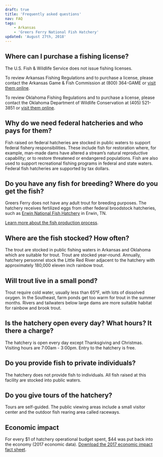 ```yaml
---
draft: true
title: 'Frequently asked questions'
nav: FAQ
tags:
    - Arkansas
    - 'Greers Ferry National Fish Hatchery'
updated: 'August 27th, 2018'
---
```


## Where can I purchase a fishing license?

The U.S. Fish & Wildlife Service does not issue fishing licenses.

To review Arkansas Fishing Regulations and to purchase a license, please contact the Arkansas Game & Fish Commission at (800) 364-GAME or [visit them online](https://www.agfc.com/en/fishing/).

To review Oklahoma Fishing Regulations and to purchase a license, please contact the Oklahoma Department of Wildlife Conservation at (405) 521-3851 or [visit them online](https://www.wildlifedepartment.com/).

## Why do we need federal hatcheries and who pays for them?

Fish raised on federal hatcheries are stocked in public waters to support federal fishery responsibilities. These include fish for restoration where, for example, man-made dams have altered a stream’s natural reproductive capability; or to restore threatened or endangered populations. Fish are also used to support recreational fishing programs in federal and state waters. Federal fish hatcheries are supported by tax dollars.

## Do you have any fish for breeding? Where do you get the fish?

Greers Ferry does not have any adult trout for breeding purposes. The hatchery receives fertilized eggs from other federal broodstock hatcheries, such as [Erwin National Fish Hatchery](http://www.fws.gov/erwin) in Erwin, TN.

[Learn more about the fish production process](http://fws.gov/southeast/our-services/fish-production).

## Where are the fish stocked? How often?

The trout are stocked in public fishing waters in Arkansas and Oklahoma which are suitable for trout. Trout are stocked year-round. Annually, hatchery personnel stock the Little Red River adjacent to the hatchery with approximately 180,000 eleven inch rainbow trout.

## Will trout live in a small pond?

Trout require cold water, usually less than 65°F, with lots of dissolved oxygen. In the Southeast, farm ponds get too warm for trout in the summer months. Rivers and tailwaters below large dams are more suitable habitat for rainbow and brook trout.

## Is the hatchery open every day? What hours? It there a charge?

The hatchery is open every day except Thanksgiving and Christmas. Visiting hours are 7:00am - 3:00pm. Entry to the hatchery is free.

## Do you provide fish to private individuals?

The hatchery does not provide fish to individuals. All fish raised at this facility are stocked into public waters.

## Do you give tours of the hatchery?

Tours are self-guided. The public viewing areas include a small visitor center and the outdoor fish rearing area called raceways.

## Economic impact

For every $1 of hatchery operational budget spent, $44 was put back into the economy (2017 economic data). [Download the 2017 economic impact fact sheet](/pdf/fact-sheet/economic-impacts-of-trout-production-greers-ferry-nfh.pdf).